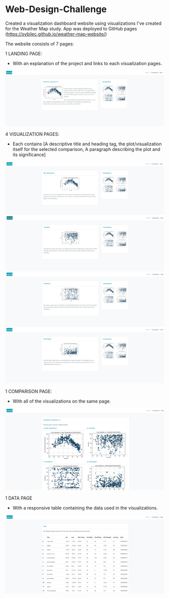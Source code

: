 # Web-Design-Challenge

Created a visualization dashboard website using visualizations I've created for the Weather Map study. App was deployed to GitHub pages (https://sybilec.github.io/weather-map-website/)

The website consists of 7 pages:

1 LANDING PAGE:
 -  With an explanation of the project and links to each visualization pages.

 ![Landing Page](Images/landing_page.PNG)

4 VISUALIZATION PAGES:
-   Each contains [A descriptive title and heading tag, the plot/visualization itself for the selected comparison, A paragraph describing the plot and its significance]

![Vizualization Page (Maximum Temperature)](Images/vizualization_max_temp.PNG)
![Vizualization Page (Humidity)](Images/vizualization_humidity.PNG)
![Vizualization Page (Cloudiness)](Images/vizualization_cloudiness.PNG)
![Vizualization Page (Wins Speed)](Images/vizualization_wind_speed.PNG)

1 COMPARISON PAGE:
-   With all of the visualizations on the same page.

![Comparison Page](Images/comparison_page.PNG)

1 DATA PAGE
-   With a responsive table containing the data used in the visualizations.

![Data Page](Images/data_page.PNG)
